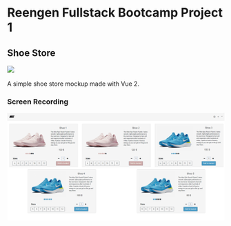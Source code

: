 # Reengen Fullstack Bootcamp Project 1
## Shoe Store
![](https://img.shields.io/badge/Vue.js-35495E?style=for-the-badge&logo=vue.js&logoColor=4FC08D)

A simple shoe store mockup made with Vue 2.

### Screen Recording

<img src="SS/shoe_store.gif" width="1907" alt="Website Gif">